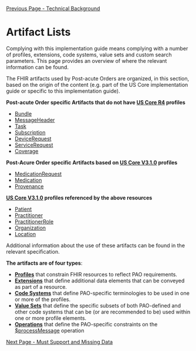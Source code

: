 [Previous Page - Technical Background](technical_background.html)

# Artifact Lists

Complying with this implementation guide means complying with a number of profiles, extensions, code systems, value sets and custom search parameters. This page provides an overview of where the relevant information can be found.

The FHIR artifacts used by Post-acute Orders are organized, in this section, based on the origin of the content (e.g. part of the US Core implementation guide or specific to this implementation guide).

**Post-acute Order specific Artifacts that do not have [US Core R4](http://build.fhir.org/ig/HL7/US-Core-R4/) profiles**

* [Bundle](http://http://build.fhir.org/ig/HL7/dme-orders/StructureDefinition-PAOX-bundle.html)
* [MessageHeader](http://http://build.fhir.org/ig/HL7/dme-orders/StructureDefinition-PAOX-messageheader.html)
* [Task](http://http://build.fhir.org/ig/HL7/dme-orders/StructureDefinition-PAOX-task.html)
* [Subscription](http://http://build.fhir.org/ig/HL7/dme-orders/StructureDefinition-PAOX-subscription.html)
* [DeviceRequest](http://http://build.fhir.org/ig/HL7/dme-orders/StructureDefinition-PAOX-devicerequest.html)
* [ServiceRequest](http://http://build.fhir.org/ig/HL7/dme-orders/StructureDefinition-PAOX-servicerequest.html)
* [Coverage](http://http://build.fhir.org/ig/HL7/dme-orders/StructureDefinition-PAOX-coverage.html)

**Post-Acure Order specific Artifacts based on [US Core V3.1.0](http://) profiles**

* [MedicationRequest](http://http://build.fhir.org/ig/HL7/dme-orders/StructureDefinition-PAOX-medicationrequest.html)
* [Medication](http://http://build.fhir.org/ig/HL7/dme-orders/StructureDefinition-PAOX-Medication.html)
* [Provenance](http://http://build.fhir.org/ig/HL7/dme-orders/StructureDefinition-PAOX-provenance.html)

**[US Core V3.1.0](http://build.fhir.org/ig/HL7/US-Core-R4) profiles referenced by the above resources**

* [Patient](http://build.fhir.org/ig/HL7/US-Core-R4/StructureDefinition-us-core-patient.html)
* [Practitioner](http://build.fhir.org/ig/HL7/US-Core-R4/StructureDefinition-us-core-practitioner.html)
* [PractitionerRole](http://build.fhir.org/ig/HL7/US-Core-R4/StructureDefinition-us-core-practitionerrole.html)
* [Organization](http://build.fhir.org/ig/HL7/US-Core-R4/StructureDefinition-us-core-organization.html)
* [Location](http://build.fhir.org/ig/HL7/US-Core-R4/StructureDefinition-us-core-location.html)

Additional information about the use of these artifacts can be found in the relevant specification.

**The artifacts are of four types**:

* 	**[Profiles](http://www.hl7.org/fhir/profiling.html)** that constrain FHIR resources to reflect PAO requirements.
* 	**[Extensions](http://https://www.hl7.org/fhir/extensibility.html)** that define additional data elements that can be conveyed as part of a resource.
* 	**[Code Systems](http://www.hl7.org/fhir/terminologies-systems.html)** that define PAO-specific terminologies to be used in one or more of the profiles.
* 	**[Value Sets](http://www.hl7.org/fhir/terminologies-valuesets.html)** that define the specific subsets of both PAO-defined and other code systems that can be (or are recommended to be) used within one or more profile elements.
* 	**[Operations](http:///www.hl7.org/fhir/operations.html)** that define the PAO-specific constraints on the [$processMessage](http://www.hl7.org/fhir/operation-messageheader-process-message.html) operation


[Next Page - Must Support and Missing Data](must_support_and_missing_data.html)